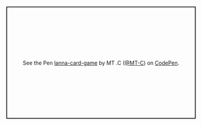 <p class="codepen" data-height="300" data-default-tab="html,result" data-slug-hash="ogNwryb" data-pen-title="lanna-card-game" data-user="MT-C" style="height: 300px; box-sizing: border-box; display: flex; align-items: center; justify-content: center; border: 2px solid; margin: 1em 0; padding: 1em;">
  <span>See the Pen <a href="https://codepen.io/MT-C/pen/ogNwryb">
  lanna-card-game</a> by MT .C (<a href="https://codepen.io/MT-C">@MT-C</a>)
  on <a href="https://codepen.io">CodePen</a>.</span>
</p>
<script async src="https://public.codepenassets.com/embed/index.js"></script>
